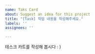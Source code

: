 ```yaml
---
name: Taks Card
about: Suggest an idea for this project
title: "[Task] 작업 내용을 작성해주세요."
labels: ''
assignees: ''

---
```


테스크 카트를 작성해 봅시다 : )
